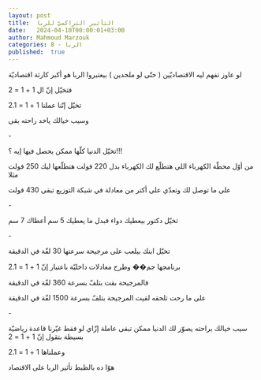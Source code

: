```yaml
---
layout: post
title:  التأثير التراكميّ للربا
date:   2024-04-10T00:00:01+03:00
author: Mahmoud Marzouk
categories: 8 - الربا
published:  true
---
```

لو عاوز تفهم ليه الاقتصاديّين ( حتّى لو ملحدين ) بيعتبروا الربا هو أكبر
كارثة اقتصاديّة

فتخيّل إنّ ال 1 + 1 = 2

تخيّل إنّنا عملنا 1 + 1 = 2.1

وسيب خيالك ياخد راحته بقى

\-

تخيّل الدنيا كلّها ممكن يحصل فيها إيه ؟!!!

من أوّل محطّة الكهرباء اللي هتطلّع لك الكهرباء بدل 220 فولت هتطلّعها ليك
250 فولت مثلا

على ما توصل لك وتعدّي على أكتر من معادلة في شبكة التوزيع تبقى 430
فولت

\-

تخيّل دكتور بيعطيك دواء فبدل ما يعطيك 5 سم أعطاك 7 سم

\-

تخيّل ابنك بيلعب على مرجيحة سرعتها 30 لفّة في الدقيقة

برنامجها جم�� وطرح معادلات داخليّة باعتبار إنّ 1 + 1 = 2.1

فالمرجيحة بقت بتلفّ بسرعة 360 لفّة في الدقيقة

على ما رحت تلحقه لقيت المرجيحة بتلفّ بسرعة 1500 لفّة في
الدقيقة

\-

سيب خيالك براحته يصوّر لك الدنيا ممكن تبقى عاملة إزّاي لو فقط غيّرنا قاعدة
رياضيّة بسيطة بتقول إنّ 1 + 1 = 2

وعملناها 1 + 1 = 2.1

هوّا ده بالظبط تأثير الربا على الاقتصاد
